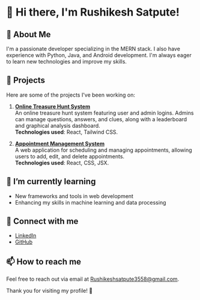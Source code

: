 # 👋 Hi there, I'm Rushikesh Satpute!

## 🌟 About Me
I'm a passionate developer specializing in the MERN stack. I also have experience with Python, Java, and Android development. I'm always eager to learn new technologies and improve my skills.

## 🚀 Projects
Here are some of the projects I've been working on:

1. **[Online Treasure Hunt System](link-to-your-project)**  
   An online treasure hunt system featuring user and admin logins. Admins can manage questions, answers, and clues, along with a leaderboard and graphical analysis dashboard.  
   **Technologies used**: React, Tailwind CSS.

2. **[Appointment Management System](link-to-your-project)**  
   A web application for scheduling and managing appointments, allowing users to add, edit, and delete appointments.  
   **Technologies used**: React, CSS, JSX.

## 🌱 I’m currently learning
- New frameworks and tools in web development
- Enhancing my skills in machine learning and data processing

## 💬 Connect with me
- [LinkedIn](https://www.linkedin.com/in/rushikesh-satpute77)
- [GitHub](https://github.com/Rushikesh-Satpute)

## 📫 How to reach me
Feel free to reach out via email at [Rushikeshsatpute3558@gmail.com](mailto:Rushikeshsatpute3558@gmail.com).

Thank you for visiting my profile! 🌟
